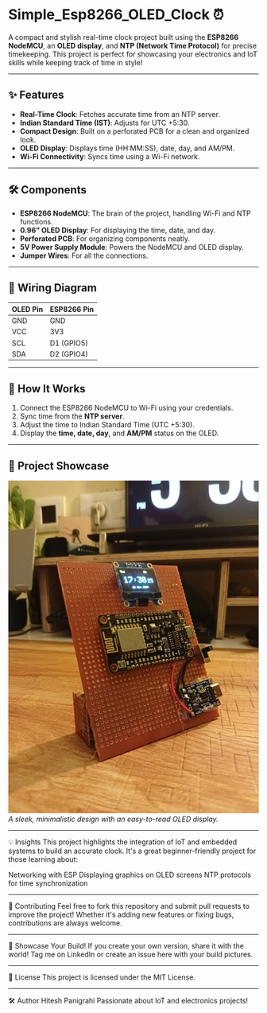 # Simple_Esp8266_OLED_Clock ⏰

A compact and stylish real-time clock project built using the **ESP8266 NodeMCU**, an **OLED display**, and **NTP (Network Time Protocol)** for precise timekeeping. This project is perfect for showcasing your electronics and IoT skills while keeping track of time in style!

---

## ✨ Features
- **Real-Time Clock**: Fetches accurate time from an NTP server.
- **Indian Standard Time (IST)**: Adjusts for UTC +5:30.
- **Compact Design**: Built on a perforated PCB for a clean and organized look.
- **OLED Display**: Displays time (HH:MM:SS), date, day, and AM/PM.
- **Wi-Fi Connectivity**: Syncs time using a Wi-Fi network.

---

## 🛠️ Components
- **ESP8266 NodeMCU**: The brain of the project, handling Wi-Fi and NTP functions.
- **0.96" OLED Display**: For displaying the time, date, and day.
- **Perforated PCB**: For organizing components neatly.
- **5V Power Supply Module**: Powers the NodeMCU and OLED display.
- **Jumper Wires**: For all the connections.

---

## 🔌 Wiring Diagram
| OLED Pin  | ESP8266 Pin |
|-----------|-------------|
| GND       | GND         |
| VCC       | 3V3         |
| SCL       | D1 (GPIO5)  |
| SDA       | D2 (GPIO4)  |

---

## 🚀 How It Works
1. Connect the ESP8266 NodeMCU to Wi-Fi using your credentials.
2. Sync time from the **NTP server**.
3. Adjust the time to Indian Standard Time (UTC +5:30).
4. Display the **time, date, day**, and **AM/PM** status on the OLED.

---

## 📸 Project Showcase
![Project Image](https://github.com/hiteshpanigrahi/Simple_Esp8266_OLED_Clock/blob/main/Project%20Images/6.jpg)  
_A sleek, minimalistic design with an easy-to-read OLED display._

---

💡 Insights
This project highlights the integration of IoT and embedded systems to build an accurate clock. It's a great beginner-friendly project for those learning about:

Networking with ESP
Displaying graphics on OLED screens
NTP protocols for time synchronization

---

🤝 Contributing
Feel free to fork this repository and submit pull requests to improve the project! Whether it's adding new features or fixing bugs, contributions are always welcome.

---

📸 Showcase Your Build!
If you create your own version, share it with the world! Tag me on LinkedIn or create an issue here with your build pictures.

---

📜 License
This project is licensed under the MIT License.

---

🛠️ Author
Hitesh Panigrahi
Passionate about IoT and electronics projects!
